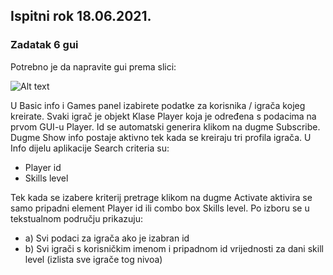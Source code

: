 ## Ispitni rok 18.06.2021.
### Zadatak 6 gui

Potrebno je da napravite gui prema slici:

![Alt text](/zadatak_6_18_06_21_gui.png)

U Basic info i Games panel izabirete podatke za korisnika / igrača kojeg kreirate. Svaki igrač je objekt Klase Player koja je određena s podacima na prvom GUI-u Player. Id se automatski generira klikom na dugme Subscribe. Dugme Show info postaje aktivno tek kada se kreiraju tri profila igrača. U Info dijelu aplikacije Search criteria su:

 - Player id
 - Skills level

Tek kada se izabere kriterij pretrage klikom na dugme Activate aktivira se samo pripadni element Player id ili combo box Skills level. Po izboru se u tekstualnom području prikazuju:

- a) Svi podaci za igrača ako je izabran id
 - b) Svi igrači s korisničkim imenom i pripadnom id vrijednosti za dani skill level (izlista sve igrače tog nivoa)